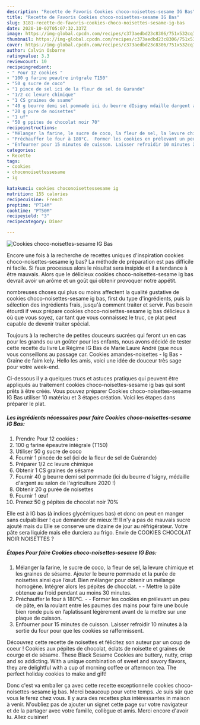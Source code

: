 ```yaml
---
description: "Recette de Favoris Cookies choco-noisettes-sesame IG Bas"
title: "Recette de Favoris Cookies choco-noisettes-sesame IG Bas"
slug: 3181-recette-de-favoris-cookies-choco-noisettes-sesame-ig-bas
date: 2020-10-02T05:07:32.337Z
image: https://img-global.cpcdn.com/recipes/c373aedbd23c8306/751x532cq70/cookies-choco-noisettes-sesame-ig-bas-photo-principale-de-la-recette.jpg
thumbnail: https://img-global.cpcdn.com/recipes/c373aedbd23c8306/751x532cq70/cookies-choco-noisettes-sesame-ig-bas-photo-principale-de-la-recette.jpg
cover: https://img-global.cpcdn.com/recipes/c373aedbd23c8306/751x532cq70/cookies-choco-noisettes-sesame-ig-bas-photo-principale-de-la-recette.jpg
author: Calvin Osborne
ratingvalue: 3.3
reviewcount: 10
recipeingredient:
- " Pour 12 cookies "
- "100 g farine peautre intgrale T150"
- "50 g sucre de coco"
- "1 pince de sel ici de la fleur de sel de Gurande"
- "1/2 cc levure chimique"
- "1 CS graines de ssame"
- "40 g beurre demi sel pommade ici du beurre dIsigny mdaille dargent au salon de lagriculture 2020 "
- "20 g pure de noisettes"
- "1 uf"
- "50 g ppites de chocolat noir 70"
recipeinstructions:
- "Mélanger la farine, le sucre de coco, la fleur de sel, la levure chimique et les graines de sésame. Ajouter le beurre pommade et la purée de noisettes ainsi que l’œuf. Bien mélanger pour obtenir un mélange homogène. Intégrer alors les pépites de chocolat.  Mettre la pâte obtenue au froid pendant au moins 30 minutes."
- "Préchauffer le four à 180°C.  Former les cookies en prélevant un peu de pâte, en la roulant entre les paumes des mains pour faire une boule bien ronde puis en l’aplatissant légèrement avant de la mettre sur une plaque de cuisson."
- "Enfourner pour 15 minutes de cuisson. Laisser refroidir 10 minutes à la sortie du four pour que les cookies se raffermissent."
categories:
- Recette
tags:
- cookies
- choconoisettessesame
- ig

katakunci: cookies choconoisettessesame ig 
nutrition: 155 calories
recipecuisine: French
preptime: "PT14M"
cooktime: "PT50M"
recipeyield: "3"
recipecategory: Dîner

---
```



![Cookies choco-noisettes-sesame IG Bas](https://img-global.cpcdn.com/recipes/c373aedbd23c8306/751x532cq70/cookies-choco-noisettes-sesame-ig-bas-photo-principale-de-la-recette.jpg)

Encore une fois à la recherche de recettes uniques d'inspiration cookies choco-noisettes-sesame ig bas? La méthode de préparation est pas difficile ni facile. Si faux processus alors le résultat sera insipide et il a tendance à être mauvais. Alors que le délicieux cookies choco-noisettes-sesame ig bas devrait avoir un arôme et un goût qui obtenir provoquer notre appétit.

nombreuses choses qui plus ou moins affectent la qualité gustative de cookies choco-noisettes-sesame ig bas, first du type d'ingrédients, puis la sélection des ingrédients frais, jusqu'à comment traiter et servir. Pas besoin étourdi if veux prépare cookies choco-noisettes-sesame ig bas délicieux à où que vous soyez, car tant que vous connaissez le truc, ce plat peut capable de devenir traiter spécial.

Toujours à la recherche de petites douceurs sucrées qui feront un en cas pour les grands ou un goûter pour les enfants, nous avons décidé de tester cette recette du livre Le Régime IG Bas de Marie Laure André (que nous vous conseillons au passage car. Cookies amandes-noisettes - Ig Bas - Graine de faim kely. Hello les amis, voici une idée de douceur très sage pour votre week-end.


Ci-dessous il y a quelques trucs et astuces pratiques qui peuvent être appliqués au traitement cookies choco-noisettes-sesame ig bas qui sont prêts à être créés. Vous pouvez préparer Cookies choco-noisettes-sesame IG Bas utiliser 10 matériau et 3 étapes création. Voici les étapes dans préparer le plat.

<!--inarticleads1-->

##### Les ingrédients nécessaires pour faire Cookies choco-noisettes-sesame IG Bas:

1. Prendre  Pour 12 cookies :
1.  100 g farine épeautre intégrale (T150)
1. Utiliser 50 g sucre de coco
1. Fournir 1 pincée de sel (ici de la fleur de sel de Guérande)
1. Préparer 1/2 cc levure chimique
1. Obtenir 1 CS graines de sésame
1. Fournir 40 g beurre demi sel pommade (ici du beurre d&#39;Isigny, médaille d&#39;argent au salon de l&#39;agriculture 2020 !)
1. Obtenir 20 g purée de noisettes
1. Fournir 1 œuf
1. Prenez 50 g pépites de chocolat noir 70%


Elle est à IG bas (à indices glycémiques bas) et donc on peut en manger sans culpabiliser ! que demander de mieux !!! Il n&#39;y a pas de mauvais sucre ajouté mais du Elle se conserve une dizaine de jour au réfrigérateur. Votre pâte sera liquide mais elle durciera au frigo. Envie de COOKIES CHOCOLAT NOIR NOISETTES ? 

<!--inarticleads2-->

##### Étapes Pour faire Cookies choco-noisettes-sesame IG Bas:

1. Mélanger la farine, le sucre de coco, la fleur de sel, la levure chimique et les graines de sésame. Ajouter le beurre pommade et la purée de noisettes ainsi que l’œuf. Bien mélanger pour obtenir un mélange homogène. Intégrer alors les pépites de chocolat. -  - Mettre la pâte obtenue au froid pendant au moins 30 minutes.
1. Préchauffer le four à 180°C. -  - Former les cookies en prélevant un peu de pâte, en la roulant entre les paumes des mains pour faire une boule bien ronde puis en l’aplatissant légèrement avant de la mettre sur une plaque de cuisson.
1. Enfourner pour 15 minutes de cuisson. Laisser refroidir 10 minutes à la sortie du four pour que les cookies se raffermissent.


Découvrez cette recette de noisettes et félicitez son auteur par un coup de coeur ! Cookies aux pépites de chocolat, éclats de noisette et graines de courge et de sésame. These Black Sesame Cookies are buttery, nutty, crisp and so addicting. With a unique combination of sweet and savory flavors, they are delightful with a cup of morning coffee or afternoon tea. The perfect holiday cookies to make and gift! 


Donc c'est va emballer ça avec cette recette exceptionnelle cookies choco-noisettes-sesame ig bas. Merci beaucoup pour votre temps. Je suis sûr que vous le ferez chez vous. Il y aura des recettes plus  intéressantes in maison à venir. N'oubliez pas de ajouter un signet cette page sur votre navigateur et de la partager avec votre famille, collègue et amis. Merci encore d'avoir lu. Allez cuisiner!
